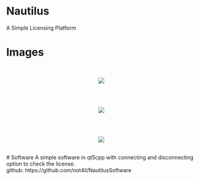 # Nautilus
A Simple Licensing Platform
<br>
# Images
<br>
<p align="center"><img src="https://s16.picofile.com/file/8430419984/pic1.png"></p>
<br><br>
<p align="center"><img src="https://s16.picofile.com/file/8430420000/pic2.png"></p>
<br><br>
<p align="center"><img src="https://s17.picofile.com/file/8430420026/pic3.png"></p>
<br>
# Software
A simple software in qt5cpp with connecting and disconnecting option to check the license.
<br>
github: https://github.com/not4il/NautilusSoftware
